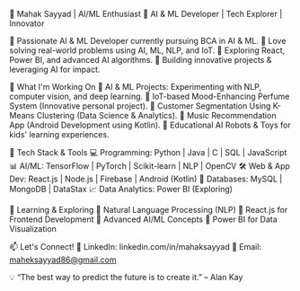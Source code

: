 👋 Mahak Sayyad | AI/ML Enthusiast 🚀
AI & ML Developer | Tech Explorer | Innovator

🔹 Passionate AI & ML Developer currently pursuing BCA in AI & ML.
🔹 Love solving real-world problems using AI, ML, NLP, and IoT.
🔹 Exploring React, Power BI, and advanced AI algorithms.
🔹 Building innovative projects & leveraging AI for impact.


🚀 What I'm Working On
🔹 AI & ML Projects: Experimenting with NLP, computer vision, and deep learning.
🔹 IoT-based Mood-Enhancing Perfume System (Innovative personal project).
🔹 Customer Segmentation Using K-Means Clustering (Data Science & Analytics).
🔹 Music Recommendation App (Android Development using Kotlin).
🔹 Educational AI Robots & Toys for kids' learning experiences.

🔧 Tech Stack & Tools
💻 Programming: Python | Java | C | SQL | JavaScript
📊 AI/ML: TensorFlow | PyTorch | Scikit-learn | NLP | OpenCV
🛠 Web & App Dev: React.js | Node.js | Firebase | Android (Kotlin)
📂 Databases: MySQL | MongoDB | DataStax
📈 Data Analytics: Power BI (Exploring)

🌱 Learning & Exploring
📌 Natural Language Processing (NLP)
📌 React.js for Frontend Development
📌 Advanced AI/ML Concepts
📌 Power BI for Data Visualization

📫 Let's Connect!
💼 LinkedIn: linkedin.com/in/mahaksayyad
📧 Email: maheksayyad86@gmail.com

💡 “The best way to predict the future is to create it.” – Alan Kay
